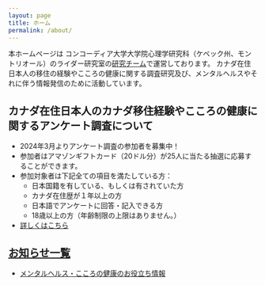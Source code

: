 ```yaml
---
layout: page
title: ホーム
permalink: /about/
---
```


本ホームページは コンコーディア大学大学院心理学研究科（ケベック州、モントリオール）のライダー研究室の[研究チーム](https://acculturationproject.github.io/misc/2024/02/19/deploy_member.html)で運営しております。
カナダ在住日本人の移住の経験やこころの健康に関する調査研究及び、メンタルヘルスやそれに伴う情報発信のために活動しています。

## カナダ在住日本人のカナダ移住経験やこころの健康に関するアンケート調査について
- 2024年3月よりアンケート調査の参加者を募集中！
- 参加者はアマゾンギフトカード（20ドル分）が25人に当たる抽選に応募することができます。
- 参加対象者は下記全ての項目を満たしている方：
  - 日本国籍を有している、もしくは有されていた方
  - カナダ在住歴が１年以上の方
  - 日本語でアンケートに回答・記入できる方
  - 18歳以上の方（年齢制限の上限はありません。）
- [詳しくはこちら](https://acculturationproject.github.io/misc/2024/02/19/websurvey_page.html)

## [お知らせ一覧](https://acculturationproject.github.io/)
- [メンタルヘルス・こころの健康のお役立ち情報](https://acculturationproject.github.io/misc/2024/02/19/mentalhealthinfo_page.html)


[jekyll-organization]: https://github.com/jekyll
